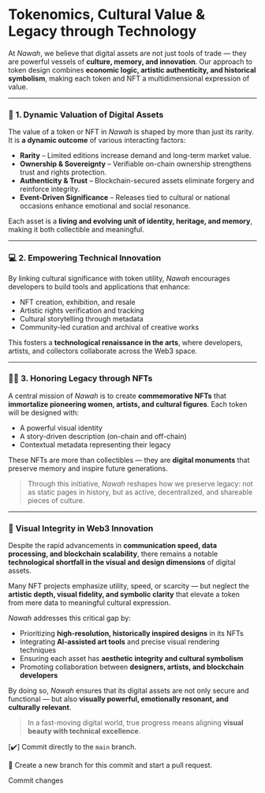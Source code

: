 # Tokenomics, Cultural Value & Legacy through Technology

At *Nawah*, we believe that digital assets are not just tools of trade — they are powerful vessels of **culture, memory, and innovation**. Our approach to token design combines **economic logic, artistic authenticity, and historical symbolism**, making each token and NFT a multidimensional expression of value.

---

### 🔶 **1. Dynamic Valuation of Digital Assets**

The value of a token or NFT in *Nawah* is shaped by more than just its rarity. It is **a dynamic outcome** of various interacting factors:

- **Rarity** – Limited editions increase demand and long-term market value.  
- **Ownership & Sovereignty** – Verifiable on-chain ownership strengthens trust and rights protection.  
- **Authenticity & Trust** – Blockchain-secured assets eliminate forgery and reinforce integrity.  
- **Event-Driven Significance** – Releases tied to cultural or national occasions enhance emotional and social resonance.

Each asset is a **living and evolving unit of identity, heritage, and memory**, making it both collectible and meaningful.

---

### 💻 **2. Empowering Technical Innovation**

By linking cultural significance with token utility, *Nawah* encourages developers to build tools and applications that enhance:

- NFT creation, exhibition, and resale  
- Artistic rights verification and tracking  
- Cultural storytelling through metadata  
- Community-led curation and archival of creative works

This fosters a **technological renaissance in the arts**, where developers, artists, and collectors collaborate across the Web3 space.

---

### 👩‍🎨 **3. Honoring Legacy through NFTs**

A central mission of *Nawah* is to create **commemorative NFTs** that **immortalize pioneering women, artists, and cultural figures**. Each token will be designed with:

- A powerful visual identity  
- A story-driven description (on-chain and off-chain)  
- Contextual metadata representing their legacy

These NFTs are more than collectibles — they are **digital monuments** that preserve memory and inspire future generations.

> Through this initiative, *Nawah* reshapes how we preserve legacy: not as static pages in history, but as active, decentralized, and shareable pieces of culture.

---

### 🎨 **Visual Integrity in Web3 Innovation**

Despite the rapid advancements in **communication speed, data processing, and blockchain scalability**, there remains a notable **technological shortfall in the visual and design dimensions** of digital assets.

Many NFT projects emphasize utility, speed, or scarcity — but neglect the **artistic depth, visual fidelity, and symbolic clarity** that elevate a token from mere data to meaningful cultural expression.

*Nawah* addresses this critical gap by:

- Prioritizing **high-resolution, historically inspired designs** in its NFTs  
- Integrating **AI-assisted art tools** and precise visual rendering techniques  
- Ensuring each asset has **aesthetic integrity and cultural symbolism**  
- Promoting collaboration between **designers, artists, and blockchain developers**

By doing so, *Nawah* ensures that its digital assets are not only secure and functional — but also **visually powerful, emotionally resonant, and culturally relevant**.

> In a fast-moving digital world, true progress means aligning **visual beauty with technical excellence**.
> 
[✔️] Commit directly to the `main` branch.

🔲 Create a new branch for this commit and start a pull request.

Commit changes
